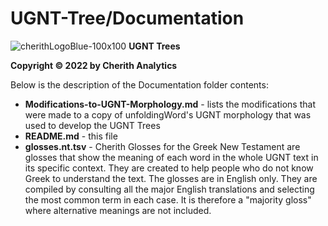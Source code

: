 # UGNT-Tree/Documentation

![cherithLogoBlue-100x100](https://user-images.githubusercontent.com/105679741/190519269-28c4bc1c-fb8f-4c8f-b119-8aa8188c98d6.png)
**UGNT Trees**

**Copyright © 2022 by Cherith Analytics**

Below is the description of the Documentation folder contents:

  * **Modifications-to-UGNT-Morphology.md** - lists the modifications that were made to a copy of unfoldingWord's UGNT morphology that was used to develop the UGNT Trees
  * **README.md** - this file
  * **glosses.nt.tsv** - Cherith Glosses for the Greek New Testament are glosses that show the meaning of each word in the whole UGNT text in its specific context. They are created to help people who do not know Greek to understand the text. The glosses are in English only. They are compiled by consulting all the major English translations and selecting the most common term in each case. It is therefore a "majority gloss" where alternative meanings are not included.

